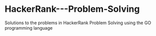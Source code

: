 # HackerRank---Problem-Solving

Solutions to the problems in HackerRank Problem Solving using the GO programming language